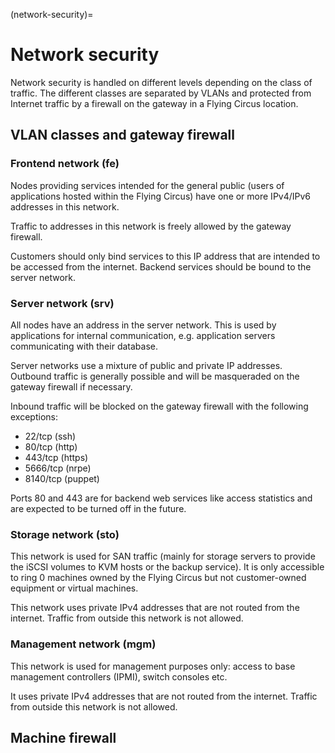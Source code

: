 (network-security)=

# Network security

Network security is handled on different levels depending on the class of
traffic. The different classes are separated by VLANs and protected from
Internet traffic by a firewall on the gateway in a Flying Circus location.

## VLAN classes and gateway firewall

### Frontend network (fe)

Nodes providing services intended for the general public (users of applications
hosted within the Flying Circus) have one or more IPv4/IPv6 addresses in this
network.

Traffic to addresses in this network is freely allowed by the gateway
firewall.

Customers should only bind services to this IP address that are intended to be
accessed from the internet. Backend services should be bound to the server
network.

### Server network (srv)

All nodes have an address in the server network. This is used by applications
for internal communication, e.g. application servers communicating with their
database.

Server networks use a mixture of public and private IP addresses. Outbound
traffic is generally possible and will be masqueraded on the gateway firewall if
necessary.

Inbound traffic will be blocked on the gateway firewall with the following
exceptions:

- 22/tcp (ssh)
- 80/tcp (http)
- 443/tcp (https)
- 5666/tcp (nrpe)
- 8140/tcp (puppet)

Ports 80 and 443 are for backend web services like access statistics and are
expected to be turned off in the future.

### Storage network (sto)

This network is used for SAN traffic (mainly for storage servers to provide
the iSCSI volumes to KVM hosts or the backup service).
It is only accessible to ring 0 machines owned by the Flying Circus but not
customer-owned equipment or virtual machines.

This network uses private IPv4 addresses that are not routed from the
internet. Traffic from outside this network is not allowed.

### Management network (mgm)

This network is used for management purposes only: access to base management
controllers (IPMI), switch consoles etc.

It uses private IPv4 addresses that are not routed from the internet. Traffic
from outside this network is not allowed.

## Machine firewall
